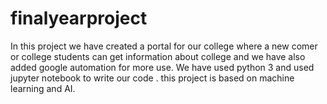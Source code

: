 # finalyearproject
In this project we have created a portal for our college where a new comer or college students can get information about college and we have also added google automation for more use. We have used python 3 and used jupyter notebook to write our code . this project is based on machine learning and AI.
